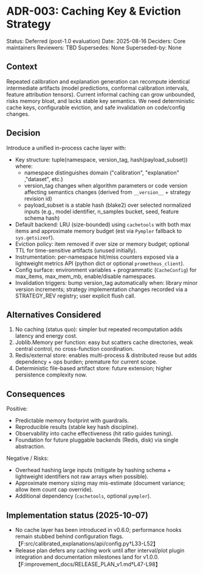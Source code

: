 # ADR-003: Caching Key & Eviction Strategy

Status: Deferred (post-1.0 evaluation)
Date: 2025-08-16
Deciders: Core maintainers
Reviewers: TBD
Supersedes: None
Superseded-by: None

## Context

Repeated calibration and explanation generation can recompute identical intermediate artifacts (model predictions, conformal calibration intervals, feature attribution tensors). Current informal caching can grow unbounded, risks memory bloat, and lacks stable key semantics. We need deterministic cache keys, configurable eviction, and safe invalidation on code/config changes.

## Decision

Introduce a unified in-process cache layer with:

- Key structure: tuple(namespace, version_tag, hash(payload_subset)) where:
  - namespace distinguishes domain ("calibration", "explanation" ,"dataset", etc.)
  - version_tag changes when algorithm parameters or code version affecting semantics changes (derived from `__version__` + strategy revision id)
  - payload_subset is a stable hash (blake2) over selected normalized inputs (e.g., model identifier, n_samples bucket, seed, feature schema hash)
- Default backend: LRU (size-bounded) using `cachetools` with both max items and approximate memory budget (est via `Pympler` fallback to `sys.getsizeof`).
- Eviction policy: item removed if over size or memory budget; optional TTL for time-sensitive artifacts (unused initially).
- Instrumentation: per-namespace hit/miss counters exposed via a lightweight metrics API (python dict or optional `prometheus_client`).
- Config surface: environment variables + programmatic (`CacheConfig`) for max_items, max_mem_mb, enable/disable namespaces.
- Invalidation triggers: bump version_tag automatically when: library minor version increments; strategy implementation changes recorded via a STRATEGY_REV registry; user explicit flush call.

## Alternatives Considered

1. No caching (status quo): simpler but repeated recomputation adds latency and energy cost.
2. Joblib.Memory per function: easy but scatters cache directories, weak central control, no cross-function coordination.
3. Redis/external store: enables multi-process & distributed reuse but adds dependency + ops burden; premature for current scope.
4. Deterministic file-based artifact store: future extension; higher persistence complexity now.

## Consequences

Positive:

- Predictable memory footprint with guardrails.
- Reproducible results (stable key hash discipline).
- Observability into cache effectiveness (hit ratio guides tuning).
- Foundation for future pluggable backends (Redis, disk) via single abstraction.

Negative / Risks:

- Overhead hashing large inputs (mitigate by hashing schema + lightweight identifiers not raw arrays when possible).
- Approximate memory sizing may mis-estimate (document variance; allow item count cap override).
- Additional dependency (`cachetools`, optional `pympler`).

## Implementation status (2025-10-07)

- No cache layer has been introduced in v0.6.0; performance hooks remain stubbed
  behind configuration flags.【F:src/calibrated_explanations/api/config.py†L33-L52】
- Release plan defers any caching work until after interval/plot plugin
  integration and documentation milestones land for v1.0.0.【F:improvement_docs/RELEASE_PLAN_v1.md†L47-L98】
